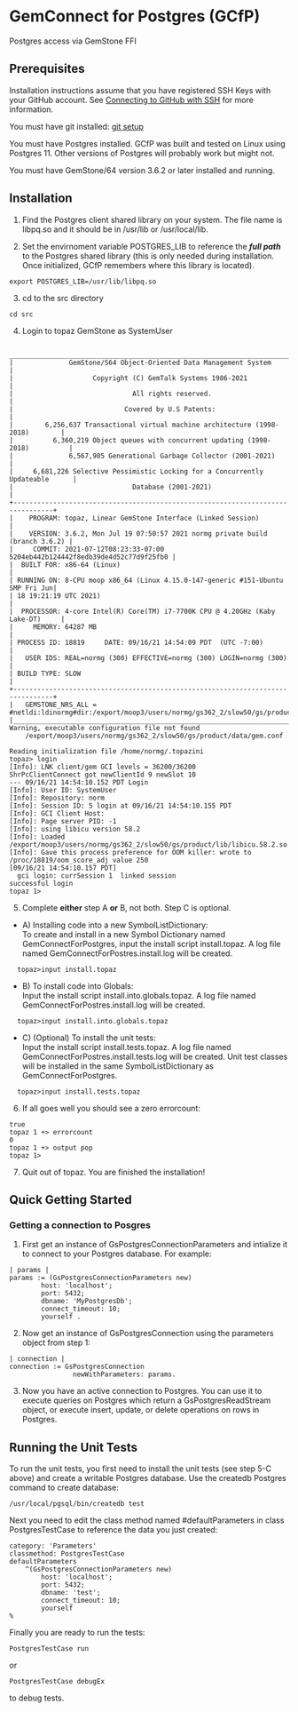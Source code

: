 # GemConnect for Postgres (GCfP)

Postgres access via GemStone FFI

## Prerequisites
Installation instructions assume that you have registered SSH Keys with your GitHub account. See [Connecting to GitHub with SSH](https://help.github.com/articles/connecting-to-github-with-ssh/) for more information.

You must have git installed: [git setup](https://help.github.com/articles/set-up-git/)

You must have Postgres installed. GCfP was built and tested on Linux using Postgres 11. Other versions of Postgres will probably work but might not.

You must have GemStone/64 version 3.6.2 or later installed and running.

## Installation

1. Find the Postgres client shared library on your system. The file name is libpq.so and it should be in /usr/lib or /usr/local/lib.

2. Set the envirnoment variable POSTGRES_LIB to reference the ***full path*** to the Postgres shared library (this is only needed during installation. Once initialized, GCfP remembers where this library is located).
```
export POSTGRES_LIB=/usr/lib/libpq.so
```

3. cd to the src directory
```
cd src
```
4. Login to topaz GemStone as SystemUser
```
 ________________________________________________________________________________
|              GemStone/S64 Object-Oriented Data Management System               |
|                    Copyright (C) GemTalk Systems 1986-2021                     |
|                              All rights reserved.                              |
|                            Covered by U.S Patents:                             |
|        6,256,637 Transactional virtual machine architecture (1998-2018)        |
|          6,360,219 Object queues with concurrent updating (1998-2018)          |
|              6,567,905 Generational Garbage Collector (2001-2021)              |
|     6,681,226 Selective Pessimistic Locking for a Concurrently Updateable      |
|                              Database (2001-2021)                              |
+--------------------------------------------------------------------------------+
|    PROGRAM: topaz, Linear GemStone Interface (Linked Session)                  |
|    VERSION: 3.6.2, Mon Jul 19 07:50:57 2021 normg private build (branch 3.6.2) |
|     COMMIT: 2021-07-12T08:23:33-07:00 5204eb442b124442f8edb39de4d52c77d9f25fb0 |
|  BUILT FOR: x86-64 (Linux)                                                     |
| RUNNING ON: 8-CPU moop x86_64 (Linux 4.15.0-147-generic #151-Ubuntu SMP Fri Jun|
| 18 19:21:19 UTC 2021)                                                          |
|  PROCESSOR: 4-core Intel(R) Core(TM) i7-7700K CPU @ 4.20GHz (Kaby Lake-DT)     |
|     MEMORY: 64287 MB                                                           |
| PROCESS ID: 18819     DATE: 09/16/21 14:54:09 PDT  (UTC -7:00)                 |
|   USER IDS: REAL=normg (300) EFFECTIVE=normg (300) LOGIN=normg (300)           |
| BUILD TYPE: SLOW                                                               |
+--------------------------------------------------------------------------------+
|   GEMSTONE_NRS_ALL = #netldi:ldinormg#dir:/export/moop3/users/normg/gs362_2/slow50/gs/product/data
|________________________________________________________________________________|
Warning, executable configuration file not found
    /export/moop3/users/normg/gs362_2/slow50/gs/product/data/gem.conf

Reading initialization file /home/normg/.topazini
topaz> login
[Info]: LNK client/gem GCI levels = 36200/36200
ShrPcClientConnect got newClientId 9 newSlot 10
--- 09/16/21 14:54:10.152 PDT Login
[Info]: User ID: SystemUser
[Info]: Repository: norm
[Info]: Session ID: 5 login at 09/16/21 14:54:10.155 PDT
[Info]: GCI Client Host: 
[Info]: Page server PID: -1
[Info]: using libicu version 58.2
[Info]: Loaded /export/moop3/users/normg/gs362_2/slow50/gs/product/lib/libicu.58.2.so
[Info]: Gave this process preference for OOM killer: wrote to /proc/18819/oom_score_adj value 250
[09/16/21 14:54:10.157 PDT]
  gci login: currSession 1  linked session 
successful login
topaz 1> 
```
5. Complete **either** step A **or** B, not both. Step C is optional.

- A) Installing code into a new SymbolListDictionary:   
To create and install in a new Symbol Dictionary named GemConnectForPostgres, input the install script install.topaz. 
A log file named GemConnectForPostres.install.log will be created.
```
  topaz>input install.topaz
```

- B) To install code into Globals:  
  Input the install script install.into.globals.topaz. A log file named GemConnectForPostres.install.log will be created.
```
  topaz>input install.into.globals.topaz
```

- C) (Optional) To install the unit tests:  
  Input the install script install.tests.topaz. A log file named GemConnectForPostres.install.tests.log will be created.
  Unit test classes will be installed in the same SymbolListDictionary as GemConnectForPostgres.
```
  topaz>input install.tests.topaz
```

6. If all goes well you should see a zero errorcount:
```
true
topaz 1 +> errorcount
0
topaz 1 +> output pop
topaz 1> 
```
7. Quit out of topaz. You are finished the installation!

## Quick Getting Started

### Getting a connection to Posgres
1. First get an instance of GsPostgresConnectionParameters and intialize it to connect to your Postgres database. For example:
```
| params |
params := (GsPostgresConnectionParameters new)
		host: 'localhost';
		port: 5432;
		dbname: 'MyPostgresDb';
		connect_timeout: 10;
		yourself .
```

2. Now get an instance of GsPostgresConnection using the parameters object from step 1:
```
| connection |
connection := GsPostgresConnection
				newWithParameters: params.
```

3. Now you have an active connection to Postgres. You can use it to execute queries on Postgres which return a GsPostgresReadStream
object, or execute insert, update, or delete operations on rows in Postgres.

## Running the Unit Tests

To run the unit tests, you first need to install the unit tests (see step 5-C above) and create a writable Postgres database. Use the createdb Postgres command to create database:
```
/usr/local/pgsql/bin/createdb test
```

Next you need to edit the class method named #defaultParameters in class PostgresTestCase to reference the data you just created:
```
category: 'Parameters'
classmethod: PostgresTestCase
defaultParameters
	^(GsPostgresConnectionParameters new)
		host: 'localhost';
		port: 5432;
		dbname: 'test';
		connect_timeout: 10;
		yourself
%
```

Finally you are ready to run the tests:
```
PostgresTestCase run
```
or
```
PostgresTestCase debugEx
```
to debug tests.
